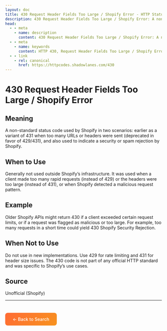 ```yaml
---
layout: doc
title: 430 Request Header Fields Too Large / Shopify Error - HTTP Status Code Explained
description: 430 Request Header Fields Too Large / Shopify Error: A non-standard status code used by Shopify in two scenarios: earlier as a variant of 431 when too many URLs or headers were sent (deprecated...
head:
  - - meta
    - name: description
      content: 430 Request Header Fields Too Large / Shopify Error: A non-standard status code used by Shopify in two scenarios: earlier as a variant of 431 when too many URLs or headers were sent (deprecated...
  - - meta
    - name: keywords
      content: HTTP 430, Request Header Fields Too Large / Shopify Error, HTTP status code, REST API, web development
  - - link
    - rel: canonical
      href: https://httpcodes.shadowlanes.com/430
---
```


<script setup>
const structuredData = {
  "@context": "https://schema.org",
  "@type": "TechArticle",
  "headline": "430 Request Header Fields Too Large / Shopify Error - HTTP Status Code",
  "description": "A non-standard status code used by Shopify in two scenarios: earlier as a variant of 431 when too many URLs or headers were sent (deprecated in favor of 429/431), and also used to indicate a security or spam rejection by Shopify.",
  "url": "https://httpcodes.shadowlanes.com/430",
  "keywords": "HTTP 430, Request Header Fields Too Large / Shopify Error, HTTP status code",
  "articleBody": "A non-standard status code used by Shopify in two scenarios: earlier as a variant of 431 when too many URLs or headers were sent (deprecated in favor of 429/431), and also used to indicate a security or spam rejection by Shopify. Generally not used outside Shopify’s infrastructure. It was used when a client made too many rapid requests (instead of 429) or the headers were too large (instead of 431), or when Shopify detected a malicious request pattern.",
  "publisher": {
    "@type": "Organization",
    "name": "HTTP Codes Explainer"
  }
}
</script>

<script type="application/ld+json" v-html="JSON.stringify(structuredData)"></script>

# 430 Request Header Fields Too Large / Shopify Error

## Meaning

A non-standard status code used by Shopify in two scenarios: earlier as a variant of 431 when too many URLs or headers were sent (deprecated in favor of 429/431), and also used to indicate a security or spam rejection by Shopify.

## When to Use

Generally not used outside Shopify’s infrastructure. It was used when a client made too many rapid requests (instead of 429) or the headers were too large (instead of 431), or when Shopify detected a malicious request pattern.

## Example

Older Shopify APIs might return 430 if a client exceeded certain request limits, or if a request was flagged as malicious or too large. For example, too many requests in a short time could yield 430 Shopify Security Rejection.

## When Not to Use

Do not use in new implementations. Use 429 for rate limiting and 431 for header size issues. The 430 code is not part of any official HTTP standard and was specific to Shopify’s use cases.

## Source

Unofficial (Shopify)

---

<div style="margin-top: 40px;">
  <a href="/" style="display: inline-block; padding: 12px 24px; background: linear-gradient(135deg, #ff6b35, #f7931e); color: white; text-decoration: none; border-radius: 8px; font-weight: 500;">← Back to Search</a>
</div>
